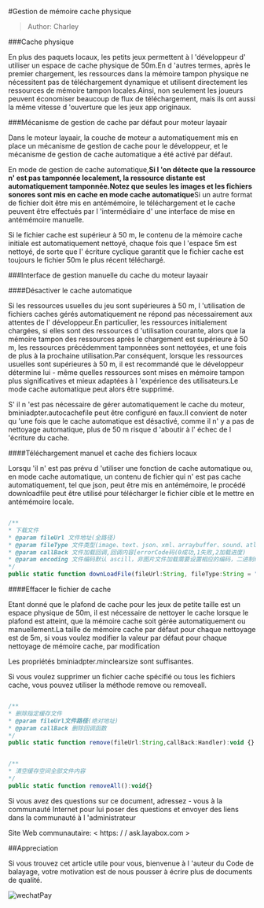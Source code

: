 #Gestion de mémoire cache physique

> Author: Charley

###Cache physique

En plus des paquets locaux, les petits jeux permettent à l 'développeur d' utiliser un espace de cache physique de 50m.En d 'autres termes, après le premier chargement, les ressources dans la mémoire tampon physique ne nécessitent pas de téléchargement dynamique et utilisent directement les ressources de mémoire tampon locales.Ainsi, non seulement les joueurs peuvent économiser beaucoup de flux de téléchargement, mais ils ont aussi la même vitesse d 'ouverture que les jeux app originaux.



###Mécanisme de gestion de cache par défaut pour moteur layaair

Dans le moteur layaair, la couche de moteur a automatiquement mis en place un mécanisme de gestion de cache pour le développeur, et le mécanisme de gestion de cache automatique a été activé par défaut.

En mode de gestion de cache automatique,**Si l 'on détecte que la ressource n' est pas tamponnée localement, la ressource distante est automatiquement tamponnée.Notez que seules les images et les fichiers sonores sont mis en cache en mode cache automatique**Si un autre format de fichier doit être mis en antémémoire, le téléchargement et le cache peuvent être effectués par l 'intermédiaire d' une interface de mise en antémémoire manuelle.

Si le fichier cache est supérieur à 50 m, le contenu de la mémoire cache initiale est automatiquement nettoyé, chaque fois que l 'espace 5m est nettoyé, de sorte que l' écriture cyclique garantit que le fichier cache est toujours le fichier 50m le plus récent téléchargé.



###Interface de gestion manuelle du cache du moteur layaair

####Désactiver le cache automatique

Si les ressources usuelles du jeu sont supérieures à 50 m, l 'utilisation de fichiers caches gérés automatiquement ne répond pas nécessairement aux attentes de l' développeur.En particulier, les ressources initialement chargées, si elles sont des ressources d 'utilisation courante, alors que la mémoire tampon des ressources après le chargement est supérieure à 50 m, les ressources précédemment tamponnées sont nettoyées, et une fois de plus à la prochaine utilisation.Par conséquent, lorsque les ressources usuelles sont supérieures à 50 m, il est recommandé que le développeur détermine lui - même quelles ressources sont mises en mémoire tampon plus significatives et mieux adaptées à l 'expérience des utilisateurs.Le mode cache automatique peut alors être supprimé.

S' il n 'est pas nécessaire de gérer automatiquement le cache du moteur, bminiadpter.autocachefile peut être configuré en faux.Il convient de noter qu 'une fois que le cache automatique est désactivé, comme il n' y a pas de nettoyage automatique, plus de 50 m risque d 'aboutir à l' échec de l 'écriture du cache.



####Téléchargement manuel et cache des fichiers locaux

Lorsqu 'il n' est pas prévu d 'utiliser une fonction de cache automatique ou, en mode cache automatique, un contenu de fichier qui n' est pas cache automatiquement, tel que json, peut être mis en antémémoire, le procédé downloadfile peut être utilisé pour télécharger le fichier cible et le mettre en antémémoire locale.


```javascript

/**
* 下载文件 
* @param fileUrl 文件地址(全路径)
* @param fileType 文件类型(image、text、json、xml、arraybuffer、sound、atlas、font)
* @param callBack 文件加载回调,回调内容[errorCode码(0成功,1失败,2加载进度)
* @param encoding 文件编码默认 ascill，非图片文件加载需要设置相应的编码，二进制编码为空字符串
*/             
public static function downLoadFile(fileUrl:String, fileType:String = "",callBack:Handler = null,encoding:String = "ascii"):void
```




####Effacer le fichier de cache

Etant donné que le plafond de cache pour les jeux de petite taille est un espace physique de 50m, il est nécessaire de nettoyer le cache lorsque le plafond est atteint, que la mémoire cache soit gérée automatiquement ou manuellement.La taille de mémoire cache par défaut pour chaque nettoyage est de 5m, si vous voulez modifier la valeur par défaut pour chaque nettoyage de mémoire cache, par modification

Les propriétés bminiadpter.minclearsize sont suffisantes.

Si vous voulez supprimer un fichier cache spécifié ou tous les fichiers cache, vous pouvez utiliser la méthode remove ou removeall.


```javascript

/**
* 删除指定缓存文件
* @param fileUrl文件路径(绝对地址)
* @param callBack 删除回调函数
*/
public static function remove(fileUrl:String,callBack:Handler):void {}
```



```javascript

/**
* 清空缓存空间全部文件内容 
*/  
public static function removeAll():void{}
```




Si vous avez des questions sur ce document, adressez - vous à la communauté Internet pour lui poser des questions et envoyer des liens dans la communauté à l 'administrateur

Site Web communautaire: < https: / / ask.layabox.com >



##Appreciation

Si vous trouvez cet article utile pour vous, bienvenue à l 'auteur du Code de balayage, votre motivation est de nous pousser à écrire plus de documents de qualité.

![wechatPay](../../../wechatPay.jpg)